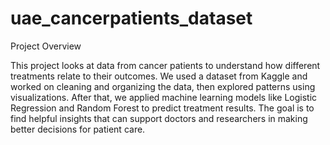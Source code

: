 # uae_cancerpatients_dataset
Project Overview

This project looks at data from cancer patients to understand how different treatments relate to their outcomes.
We used a dataset from Kaggle and worked on cleaning and organizing the data, then explored patterns using visualizations.
After that, we applied machine learning models like Logistic Regression and Random Forest to predict treatment results.
The goal is to find helpful insights that can support doctors and researchers in making better decisions for patient care.
